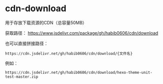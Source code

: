 # cdn-download
用于存放下载资源的CDN（总容量50MB）

获取路径： https://www.jsdelivr.com/package/gh/habib0606/cdn/download

也可以直接拼接路径：

```
https://cdn.jsdelivr.net/gh/habib0606/cdn/download/{文件名}
```

例如：

```
https://cdn.jsdelivr.net/gh/habib0606/cdn/download/hexo-theme-unit-test-master.zip
```

